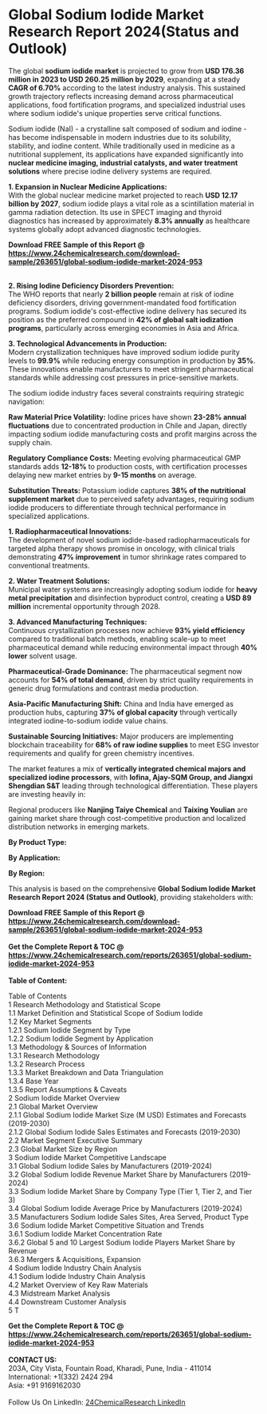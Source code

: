 <h1>Global Sodium Iodide Market Research Report 2024(Status and Outlook)</h1><p>The global <strong>sodium iodide market</strong> is projected to grow from <strong>USD 176.36 million in 2023 to USD 260.25 million by 2029</strong>, expanding at a steady <strong>CAGR of 6.70%</strong> according to the latest industry analysis. This sustained growth trajectory reflects increasing demand across pharmaceutical applications, food fortification programs, and specialized industrial uses where sodium iodide's unique properties serve critical functions.</p><p>Sodium iodide (NaI) - a crystalline salt composed of sodium and iodine - has become indispensable in modern industries due to its solubility, stability, and iodine content. While traditionally used in medicine as a nutritional supplement, its applications have expanded significantly into <strong>nuclear medicine imaging, industrial catalysts, and water treatment solutions</strong> where precise iodine delivery systems are required.</p><p><strong>1. Expansion in Nuclear Medicine Applications:</strong><br>
With the global nuclear medicine market projected to reach <strong>USD 12.17 billion by 2027</strong>, sodium iodide plays a vital role as a scintillation material in gamma radiation detection. Its use in SPECT imaging and thyroid diagnostics has increased by approximately <strong>8.3% annually</strong> as healthcare systems globally adopt advanced diagnostic technologies.</p><div><b>Download FREE Sample of this Report @ 
            <a href="https://www.24chemicalresearch.com/download-sample/263651/global-sodium-iodide-market-2024-953">
            https://www.24chemicalresearch.com/download-sample/263651/global-sodium-iodide-market-2024-953</a></b></div><br><p><strong>2. Rising Iodine Deficiency Disorders Prevention:</strong><br>
The WHO reports that nearly <strong>2 billion people</strong> remain at risk of iodine deficiency disorders, driving government-mandated food fortification programs. Sodium iodide's cost-effective iodine delivery has secured its position as the preferred compound in <strong>42% of global salt iodization programs</strong>, particularly across emerging economies in Asia and Africa.</p><p><strong>3. Technological Advancements in Production:</strong><br>
Modern crystallization techniques have improved sodium iodide purity levels to <strong>99.9%</strong> while reducing energy consumption in production by <strong>35%</strong>. These innovations enable manufacturers to meet stringent pharmaceutical standards while addressing cost pressures in price-sensitive markets.</p><p>The sodium iodide industry faces several constraints requiring strategic navigation:</p><p><strong>Raw Material Price Volatility:</strong> Iodine prices have shown <strong>23-28% annual fluctuations</strong> due to concentrated production in Chile and Japan, directly impacting sodium iodide manufacturing costs and profit margins across the supply chain.</p><p><strong>Regulatory Compliance Costs:</strong> Meeting evolving pharmaceutical GMP standards adds <strong>12-18%</strong> to production costs, with certification processes delaying new market entries by <strong>9-15 months</strong> on average.</p><p><strong>Substitution Threats:</strong> Potassium iodide captures <strong>38% of the nutritional supplement market</strong> due to perceived safety advantages, requiring sodium iodide producers to differentiate through technical performance in specialized applications.</p><p><strong>1. Radiopharmaceutical Innovations:</strong><br>
The development of novel sodium iodide-based radiopharmaceuticals for targeted alpha therapy shows promise in oncology, with clinical trials demonstrating <strong>47% improvement</strong> in tumor shrinkage rates compared to conventional treatments.</p><p><strong>2. Water Treatment Solutions:</strong><br>
Municipal water systems are increasingly adopting sodium iodide for <strong>heavy metal precipitation</strong> and disinfection byproduct control, creating a <strong>USD 89 million</strong> incremental opportunity through 2028.</p><p><strong>3. Advanced Manufacturing Techniques:</strong><br>
Continuous crystallization processes now achieve <strong>93% yield efficiency</strong> compared to traditional batch methods, enabling scale-up to meet pharmaceutical demand while reducing environmental impact through <strong>40% lower</strong> solvent usage.</p><p><strong>Pharmaceutical-Grade Dominance:</strong> The pharmaceutical segment now accounts for <strong>54% of total demand</strong>, driven by strict quality requirements in generic drug formulations and contrast media production.</p><p><strong>Asia-Pacific Manufacturing Shift:</strong> China and India have emerged as production hubs, capturing <strong>37% of global capacity</strong> through vertically integrated iodine-to-sodium iodide value chains.</p><p><strong>Sustainable Sourcing Initiatives:</strong> Major producers are implementing blockchain traceability for <strong>68% of raw iodine supplies</strong> to meet ESG investor requirements and qualify for green chemistry incentives.</p><p>The market features a mix of <strong>vertically integrated chemical majors and specialized iodine processors</strong>, with <strong>Iofina, Ajay-SQM Group, and Jiangxi Shengdian S&amp;T</strong> leading through technological differentiation. These players are investing heavily in:</p><p>Regional producers like <strong>Nanjing Taiye Chemical</strong> and <strong>Taixing Youlian</strong> are gaining market share through cost-competitive production and localized distribution networks in emerging markets.</p><p><strong>By Product Type:</strong></p><p><strong>By Application:</strong></p><p><strong>By Region:</strong></p><p>This analysis is based on the comprehensive <strong>Global Sodium Iodide Market Research Report 2024 (Status and Outlook)</strong>, providing stakeholders with:</p><div><b>Download FREE Sample of this Report @ 
            <a href="https://www.24chemicalresearch.com/download-sample/263651/global-sodium-iodide-market-2024-953">
            https://www.24chemicalresearch.com/download-sample/263651/global-sodium-iodide-market-2024-953</a></b></div><br><div><b>Get the Complete Report & TOC @ 
            <a href="https://www.24chemicalresearch.com/reports/263651/global-sodium-iodide-market-2024-953">
            https://www.24chemicalresearch.com/reports/263651/global-sodium-iodide-market-2024-953</a></b></div><br>
            <b>Table of Content:</b><p>Table of Contents<br />
1 Research Methodology and Statistical Scope<br />
1.1 Market Definition and Statistical Scope of Sodium Iodide<br />
1.2 Key Market Segments<br />
1.2.1 Sodium Iodide Segment by Type<br />
1.2.2 Sodium Iodide Segment by Application<br />
1.3 Methodology & Sources of Information<br />
1.3.1 Research Methodology<br />
1.3.2 Research Process<br />
1.3.3 Market Breakdown and Data Triangulation<br />
1.3.4 Base Year<br />
1.3.5 Report Assumptions & Caveats<br />
2 Sodium Iodide Market Overview<br />
2.1 Global Market Overview<br />
2.1.1 Global Sodium Iodide Market Size (M USD) Estimates and Forecasts (2019-2030)<br />
2.1.2 Global Sodium Iodide Sales Estimates and Forecasts (2019-2030)<br />
2.2 Market Segment Executive Summary<br />
2.3 Global Market Size by Region<br />
3 Sodium Iodide Market Competitive Landscape<br />
3.1 Global Sodium Iodide Sales by Manufacturers (2019-2024)<br />
3.2 Global Sodium Iodide Revenue Market Share by Manufacturers (2019-2024)<br />
3.3 Sodium Iodide Market Share by Company Type (Tier 1, Tier 2, and Tier 3)<br />
3.4 Global Sodium Iodide Average Price by Manufacturers (2019-2024)<br />
3.5 Manufacturers Sodium Iodide Sales Sites, Area Served, Product Type<br />
3.6 Sodium Iodide Market Competitive Situation and Trends<br />
3.6.1 Sodium Iodide Market Concentration Rate<br />
3.6.2 Global 5 and 10 Largest Sodium Iodide Players Market Share by Revenue<br />
3.6.3 Mergers & Acquisitions, Expansion<br />
4 Sodium Iodide Industry Chain Analysis<br />
4.1 Sodium Iodide Industry Chain Analysis<br />
4.2 Market Overview of Key Raw Materials<br />
4.3 Midstream Market Analysis<br />
4.4 Downstream Customer Analysis<br />
5 T</p><div><b>Get the Complete Report & TOC @ 
            <a href="https://www.24chemicalresearch.com/reports/263651/global-sodium-iodide-market-2024-953">
            https://www.24chemicalresearch.com/reports/263651/global-sodium-iodide-market-2024-953</a></b></div><br><b>CONTACT US:</b><br>
            203A, City Vista, Fountain Road, Kharadi, Pune, India - 411014<br>
            International: +1(332) 2424 294<br>
            Asia: +91 9169162030 <br><br>
            Follow Us On LinkedIn: <a href="https://www.linkedin.com/company/24chemicalresearch/">24ChemicalResearch LinkedIn</a>